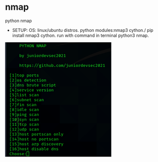 # nmap
python nmap
* SETUP:
OS: linux/ubuntu distros.
python modules:nmap3 cython./ pip install nmap3 cython.
run with command in terminal python3 nmap.

![alt image](1.png)
